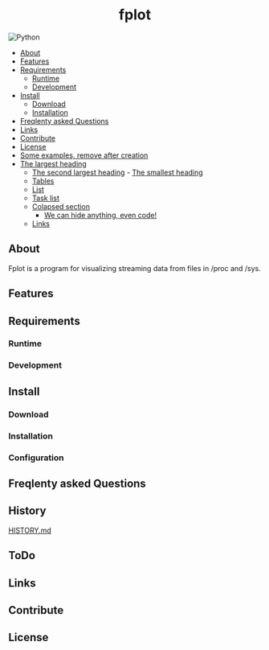 
<div style="text-align: center">

<h1>fplot</h1>

</div>

![Python](https://img.shields.io/badge/python-3670A0?style=for-the-badge&logo=python&logoColor=ffdd54)

<!-- START doctoc generated TOC please keep comment here to allow auto update -->
<!-- DON'T EDIT THIS SECTION, INSTEAD RE-RUN doctoc TO UPDATE -->

  - [About](#about)
  - [Features](#features)
  - [Requirements](#requirements)
    - [Runtime](#runtime)
    - [Development](#development)
  - [Install](#install)
    - [Download](#download)
    - [Installation](#installation)
  - [Freqlenty asked Questions](#freqlenty-asked-questions)
  - [Links](#links)
  - [Contribute](#contribute)
  - [License](#license)
  - [Some examples, remove after creation](#some-examples-remove-after-creation)
- [The largest heading](#the-largest-heading)
  - [The second largest heading](#the-second-largest-heading)
          - [The smallest heading](#the-smallest-heading)
  - [Tables](#tables)
  - [List](#list)
  - [Task list](#task-list)
  - [Colapsed section](#colapsed-section)
      - [We can hide anything, even code!](#we-can-hide-anything-even-code)
  - [Links](#links-1)

<!-- END doctoc generated TOC please keep comment here to allow auto update -->

## About

Fplot is a program for visualizing streaming data from files in /proc
and /sys. 

## Features


## Requirements

### Runtime

### Development


## Install


### Download


### Installation


### Configuration


## Freqlenty asked Questions


## History

[HISTORY.md](/HISTORY.md)


## ToDo


## Links


## Contribute


## License 


